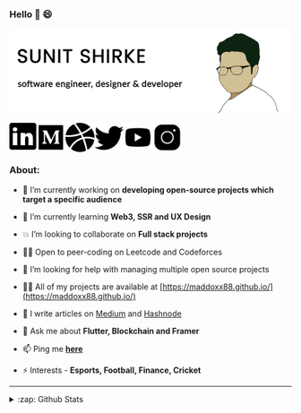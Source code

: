 ### Hello 👋 :smile:
<img src="https://github.com/Maddoxx88/Maddoxx88/blob/master/Portfolio%20Design%20GitHub 2.png" />

[<img align="left" src="https://github.com/Maddoxx88/Maddoxx88/blob/master/linkedin-icon.png" width="48" />][linkedin]
[<img align="left" src="https://github.com/Maddoxx88/Maddoxx88/blob/master/medium-icon.png" width="52" />][medium]
[<img align="left" src="https://github.com/Maddoxx88/Maddoxx88/blob/master/dribbble-icon.png" width="52" />][dribbble]
[<img align="left" src="https://github.com/Maddoxx88/Maddoxx88/blob/master/twitter-icon.png" width="52" />][twitter]
[<img align="left" src="https://github.com/Maddoxx88/Maddoxx88/blob/master/youtube-icon.png" width="52" />][youtube]
[<img align="left" src="https://github.com/Maddoxx88/Maddoxx88/blob/master/instagram-icon.png" width="52" />][instagram]
<br />
<br />
<br />


### About:

- 🔭 I’m currently working on **developing open-source projects which target a specific audience**

- 🌱 I’m currently learning **Web3, SSR and UX Design**

- 💥 I’m looking to collaborate on **Full stack projects**

- 🧑‍💻 Open to peer-coding on Leetcode and Codeforces 

- 🤝 I’m looking for help with managing multiple open source projects

- 👨‍💻 All of my projects are available at [https://maddoxx88.github.io/](https://maddoxx88.github.io/)

- 📝 I write articles on [Medium](https://sunitshirke.medium.com/) and [Hashnode](https://sunitshirke.hashnode.dev/)

- 💬 Ask me about **Flutter, Blockchain and Framer**

- 📫 Ping me [**here**](https://twitter.com/messages/2489665098-2489665098?text=)

- ⚡ Interests - **Esports, Football, Finance, Cricket**

---

<details>
  <summary>:zap: Github Stats</summary>
<img align="center" src="https://github-readme-stats.vercel.app/api?username=maddoxx88&hide=%5B%22issues%22%5D&title_color=000000&icon_color=000000&text_color=000000&bg_color=FFFFFF&line_height=48&show_icons=true" />
</details>


[linkedin]: https://www.linkedin.com/in/sunitshirke/
[medium]: https://medium.com/@sunitshirke88
[dribbble]: https://dribbble.com/sunit_shirke
[twitter]: https://twitter.com/sunitshirke_88
[youtube]: https://www.youtube.com/channel/UC4yM7YN7-8W7AVRBsZzj5vg
[instagram]: https://www.instagram.com/sunit_shirke/
